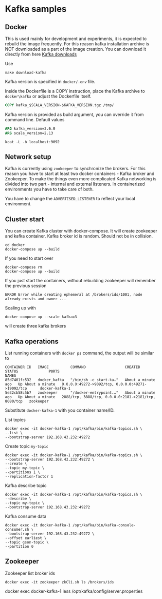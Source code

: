 # Kafka samples
## Docker

This is used mainly for development and experiments,
it is expected to rebuild the image frequently. For this 
reason kafka installation archive is NOT downloaded as a
part of the image creation. You can download it directly 
from here
[Kafka downloads](https://kafka.apache.org/downloads)

Use 
```shell
make download-kafka
```
Kafka version is specified in `docker/.env` file.


Inside the Dockerfile is a COPY instruction, place the Kafka
archive to `docker\kafka` or adjust the Dockerfile itself.

```dockerfile
COPY kafka_$SCALA_VERSION-$KAFKA_VERSION.tgz /tmp/
```

Kafka version is provided as build argument, you 
can override it from command line.
Default values
```dockerfile
ARG kafka_version=3.6.0
ARG scala_version=2.13
```

```shell
kcat -L -b localhost:9092
```

## Network setup
Kafka is currently using `zookeeper` to synchronize the brokers.
For this reason you have to start at least two docker containers -
Kafka broker and Zookeeper. To make the things even more complicated
Kafka networking is divided into two part - internal and external listeners.
In containerized environments you have to take care of both.

You have to change the `ADVERTISED_LISTENER` to reflect your local
environment.


## Cluster start

You can create Kafka cluster with docker-compose. It will
create zookeeper and kafka container.
Kafka broker id is random. Should not be in collision.

```
cd docker
docker-compose up --build
```
If you need to start over
```
docker-compose rm
docker-compose up --build
```

If you just start the containers, without rebuilding
zookeeper will remember the previous session
```shell
ERROR Error while creating ephemeral at /brokers/ids/1001, node already exists and owner ...
```

Scaling up with
```shell
docker-compose up --scale kafka=3
```
will create three kafka brokers

## Kafka operations

List running containers with `docker ps` command, the output
will be similar to 
```shell
CONTAINER ID   IMAGE          COMMAND                  CREATED              STATUS              PORTS                                                  NAMES
85d7401fc532   docker_kafka   "/bin/sh -c start-ka…"   About a minute ago   Up About a minute   0.0.0.0:49272->9092/tcp, 0.0.0.0:49271->19092/tcp      docker-kafka-1
5e32cb58c5b7   zookeeper      "/docker-entrypoint.…"   About a minute ago   Up About a minute   2888/tcp, 3888/tcp, 0.0.0.0:2181->2181/tcp, 8080/tcp   zookeeper
```

Substitute `docker-kafka-1` with you container name/ID.

List topics
```shell
docker exec -it docker-kafka-1 /opt/kafka/bin/kafka-topics.sh \
--list \
--bootstrap-server 192.168.43.232:49272 
```

Create topic `my-topic`
```shell
docker exec -it docker-kafka-1 /opt/kafka/bin/kafka-topics.sh \
--bootstrap-server 192.168.43.232:49272 \
--create \
--topic my-topic \
--partitions 1 \
--replication-factor 1
```

Kafka describe topic
```shell
docker exec -it docker-kafka-1 /opt/kafka/bin/kafka-topics.sh \
--describe \
--topic my-topic \
--bootstrap-server 192.168.43.232:49272
```

Kafka consume data

```shell
docker exec -it docker-kafka-1 /opt/kafka/bin/kafka-console-consumer.sh \
--bootstrap-server 192.168.43.232:49272 \
--offset earliest \
--topic gson-topic \
--partition 0
```

## Zookeeper

Zookeeper list broker ids
```
docker exec -it zookeeper zkCli.sh ls /brokers/ids
```
docker exec docker-kafka-1 less /opt/kafka/config/server.properties
